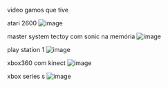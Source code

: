 video gamos que tive

atari 2600
![image](https://github.com/alex3aguiar/alex3aguiar/assets/16597480/c0a45d27-753d-4e14-b754-3b2f022c0347)


master system tectoy com sonic na memória
![image](https://github.com/alex3aguiar/alex3aguiar/assets/16597480/1cda1ccd-8c0b-4ba6-94f8-0dd12e267bb8)


play station 1 
![image](https://github.com/alex3aguiar/alex3aguiar/assets/16597480/365986d5-6d40-4190-b13b-f625278186c0)



xbox360 com kinect 
![image](https://github.com/alex3aguiar/alex3aguiar/assets/16597480/9f1881a7-c414-47c5-800b-81da646fbd73)


xbox series s 
![image](https://github.com/alex3aguiar/alex3aguiar/assets/16597480/7b0294a4-e1ef-4d47-b9d9-2ca5bf3a8734)
